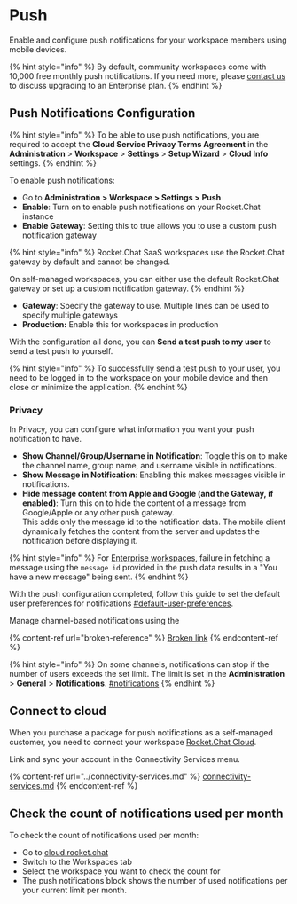 # Push

Enable and configure push notifications for your workspace members using mobile devices.

{% hint style="info" %}
By default, community workspaces come with 10,000 free monthly push notifications. If you need more, please [contact us](https://www.rocket.chat/sales-contact) to discuss upgrading to an Enterprise plan.
{% endhint %}

## Push Notifications Configuration

{% hint style="info" %}
To be able to use push notifications, you are required to accept the **Cloud Service Privacy Terms Agreement** in the **Administration** > **Workspace** > **Settings** > **Setup Wizard** > **Cloud Info** settings.
{% endhint %}

To enable push notifications:

* Go to **Administration > Workspace > Settings > Push**
* **Enable**: Turn on to enable push notifications on your Rocket.Chat instance
* **Enable Gateway**: Setting this to true allows you to use a custom push notification gateway

{% hint style="info" %}
Rocket.Chat SaaS workspaces use the Rocket.Chat gateway by default and cannot be changed.

On self-managed workspaces, you can either use the default Rocket.Chat gateway or set up a custom notification gateway.
{% endhint %}

* **Gateway**: Specify the gateway to use. Multiple lines can be used to specify multiple gateways
* **Production:** Enable this for workspaces in production

With the configuration all done, you can **Send a test push to my user** to send a test push to yourself.

{% hint style="info" %}
To successfully send a test push to your user, you need to be logged in to the workspace on your mobile device and then close or minimize the application.
{% endhint %}

### Privacy

In Privacy, you can configure what information you want your push notification to have.

* **Show Channel/Group/Username in Notification**: Toggle this on to make the channel name, group name, and username visible in notifications.
* **Show Message in Notification**: Enabling this makes messages visible in notifications.
* **Hide message content from Apple and Google (and the Gateway, if enabled)**: Turn this on to hide the content of a message from Google/Apple or any other push gateway.\
  This adds only the message id to the notification data. The mobile client dynamically fetches the content from the server and updates the notification before displaying it.

{% hint style="info" %}
For [Enterprise workspaces](enterprise.md), failure in fetching a message using the `message id` provided in the push data results in a "You have a new message" being sent.
{% endhint %}

With the push configuration completed, follow this guide to set the default user preferences for notifications [#default-user-preferences](account-settings/#default-user-preferences "mention").&#x20;

Manage channel-based notifications using the&#x20;

{% content-ref url="broken-reference" %}
[Broken link](broken-reference)
{% endcontent-ref %}

{% hint style="info" %}
On some channels, notifications can stop if the number of users exceeds the set limit. The limit is set in the **Administration** > **General** > **Notifications**. [#notifications](general/#notifications "mention")
{% endhint %}

## Connect to cloud

When you purchase a  package for push notifications as a self-managed customer, you need to connect your workspace [Rocket.Chat Cloud](../../rocket.chat-cloud/).

Link and sync your account in the Connectivity Services menu.

{% content-ref url="../connectivity-services.md" %}
[connectivity-services.md](../connectivity-services.md)
{% endcontent-ref %}

## Check the count of notifications used per month

To check the count of notifications used per month:

* Go to [cloud.rocket.chat](http://cloud.rocket.chat)
* Switch to the Workspaces tab
* Select the workspace you want to check the count for
* The push notifications block shows the number of used notifications per your current limit per month.
